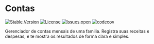 # Contas

[![Stable Version](https://github.com/lucassvasconcelos/contas.api/actions/workflows/pull-request-to-main.yml/badge.svg)](https://github.com/lucassvasconcelos/contas.api/actions/workflows/pull-request-to-main.yml) 
[![License](https://img.shields.io/github/license/lucassvasconcelos/contas.api.svg)](LICENSE) 
[![Issues open](https://img.shields.io/github/issues/lucassvasconcelos/contas.api.svg)](https://huboard.com/lucassvasconcelos/contas.api/) 
[![codecov](https://codecov.io/gh/lucassvasconcelos/contas.api/branch/main/graph/badge.svg?token=NU0EOVIZKP)](https://codecov.io/gh/lucassvasconcelos/contas.api)

Gerenciador de contas mensais de uma familia. Registra suas receitas e despesas, e te mostra os resultados de forma clara e simples.